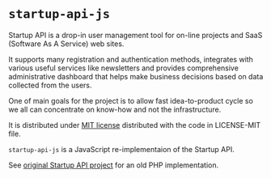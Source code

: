 # `startup-api-js`

Startup API is a drop-in user management tool for on-line projects and SaaS (Software As A Service) web sites.

It supports many registration and authentication methods, integrates with various useful services like newsletters and provides comprehensive administrative dashboard that helps make business decisions based on data collected from the users.

One of main goals for the project is to allow fast idea-to-product cycle so we all can concentrate on know-how and not the infrastructure.

It is distributed under [MIT license](https://opensource.org/license/MIT) distributed with the code in LICENSE-MIT file.

`startup-api-js` is a JavaScript re-implementaion of the Startup API.

See [original Startup API project](https://github.com/StartupAPI/users) for an old PHP implementation.

